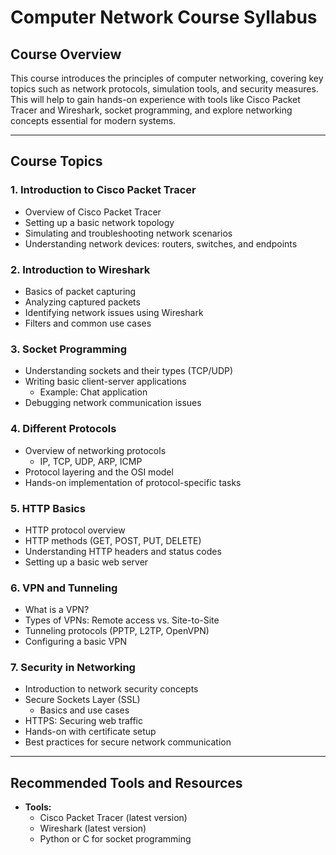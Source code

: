 # Computer Network Course Syllabus

## Course Overview
This course introduces the principles of computer networking, covering key topics such as network protocols, simulation tools, and security measures. This will help to gain hands-on experience with tools like Cisco Packet Tracer and Wireshark, socket programming, and explore networking concepts essential for modern systems.

---

## Course Topics

### 1. Introduction to Cisco Packet Tracer
- Overview of Cisco Packet Tracer
- Setting up a basic network topology
- Simulating and troubleshooting network scenarios
- Understanding network devices: routers, switches, and endpoints

### 2. Introduction to Wireshark
- Basics of packet capturing
- Analyzing captured packets
- Identifying network issues using Wireshark
- Filters and common use cases

### 3. Socket Programming
- Understanding sockets and their types (TCP/UDP)
- Writing basic client-server applications
  - Example: Chat application
- Debugging network communication issues

### 4. Different Protocols
- Overview of networking protocols
  - IP, TCP, UDP, ARP, ICMP
- Protocol layering and the OSI model
- Hands-on implementation of protocol-specific tasks

### 5. HTTP Basics
- HTTP protocol overview
- HTTP methods (GET, POST, PUT, DELETE)
- Understanding HTTP headers and status codes
- Setting up a basic web server

### 6. VPN and Tunneling
- What is a VPN?
- Types of VPNs: Remote access vs. Site-to-Site
- Tunneling protocols (PPTP, L2TP, OpenVPN)
- Configuring a basic VPN

### 7. Security in Networking
- Introduction to network security concepts
- Secure Sockets Layer (SSL)
  - Basics and use cases
- HTTPS: Securing web traffic
- Hands-on with certificate setup
- Best practices for secure network communication

---

## Recommended Tools and Resources
- **Tools:**
  - Cisco Packet Tracer (latest version)
  - Wireshark (latest version)
  - Python or C for socket programming
